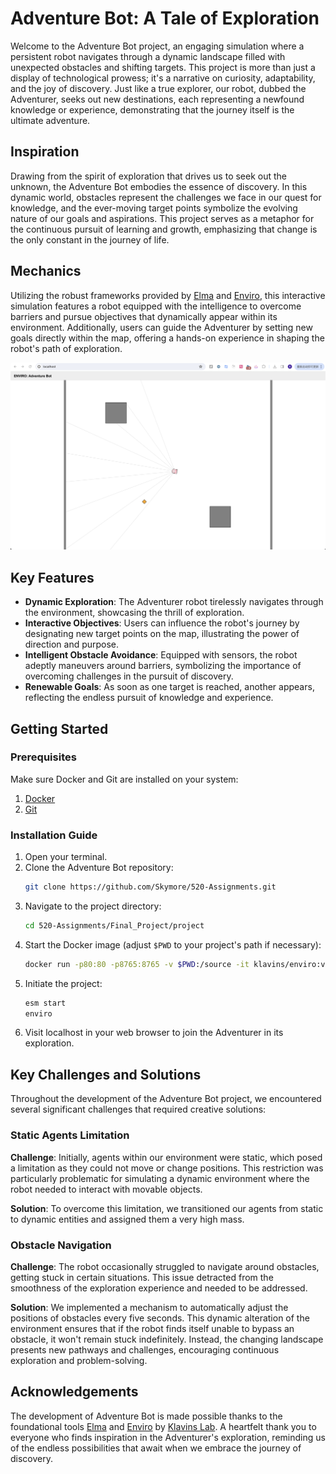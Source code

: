 # Adventure Bot: A Tale of Exploration

Welcome to the Adventure Bot project, an engaging simulation where a persistent robot navigates through a dynamic landscape filled with unexpected obstacles and shifting targets. This project is more than just a display of technological prowess; it's a narrative on curiosity, adaptability, and the joy of discovery. Just like a true explorer, our robot, dubbed the Adventurer, seeks out new destinations, each representing a newfound knowledge or experience, demonstrating that the journey itself is the ultimate adventure.

## Inspiration

Drawing from the spirit of exploration that drives us to seek out the unknown, the Adventure Bot embodies the essence of discovery. In this dynamic world, obstacles represent the challenges we face in our quest for knowledge, and the ever-moving target points symbolize the evolving nature of our goals and aspirations. This project serves as a metaphor for the continuous pursuit of learning and growth, emphasizing that change is the only constant in the journey of life.

## Mechanics

Utilizing the robust frameworks provided by [Elma](https://github.com/klavinslab/elma) and [Enviro](https://github.com/klavinslab/enviro), this interactive simulation features a robot equipped with the intelligence to overcome barriers and pursue objectives that dynamically appear within its environment. Additionally, users can guide the Adventurer by setting new goals directly within the map, offering a hands-on experience in shaping the robot's path of exploration.

![Adventure Bot Exploration](images/image.png)

## Key Features

- **Dynamic Exploration**: The Adventurer robot tirelessly navigates through the environment, showcasing the thrill of exploration.
- **Interactive Objectives**: Users can influence the robot's journey by designating new target points on the map, illustrating the power of direction and purpose.
- **Intelligent Obstacle Avoidance**: Equipped with sensors, the robot adeptly maneuvers around barriers, symbolizing the importance of overcoming challenges in the pursuit of discovery.
- **Renewable Goals**: As soon as one target is reached, another appears, reflecting the endless pursuit of knowledge and experience.

## Getting Started

### Prerequisites

Make sure Docker and Git are installed on your system:

1. [Docker](https://docs.docker.com/get-docker/)
2. [Git](https://git-scm.com/)

### Installation Guide

1. Open your terminal.
2. Clone the Adventure Bot repository:
   ```bash
   git clone https://github.com/Skymore/520-Assignments.git
   ```
3. Navigate to the project directory:
   ```bash
   cd 520-Assignments/Final_Project/project
   ```
4. Start the Docker image (adjust `$PWD` to your project's path if necessary):
   ```bash
   docker run -p80:80 -p8765:8765 -v $PWD:/source -it klavins/enviro:v1.5 bash
   ```
5. Initiate the project:
   ```bash
   esm start
   enviro
   ```
6. Visit localhost in your web browser to join the Adventurer in its exploration.

## Key Challenges and Solutions

Throughout the development of the Adventure Bot project, we encountered several significant challenges that required creative solutions:

### Static Agents Limitation

**Challenge**: Initially, agents within our environment were static, which posed a limitation as they could not move or change positions. This restriction was particularly problematic for simulating a dynamic environment where the robot needed to interact with movable objects.

**Solution**: To overcome this limitation, we transitioned our agents from static to dynamic entities and assigned them a very high mass.

### Obstacle Navigation

**Challenge**: The robot occasionally struggled to navigate around obstacles, getting stuck in certain situations. This issue detracted from the smoothness of the exploration experience and needed to be addressed.

**Solution**: We implemented a mechanism to automatically adjust the positions of obstacles every five seconds. This dynamic alteration of the environment ensures that if the robot finds itself unable to bypass an obstacle, it won't remain stuck indefinitely. Instead, the changing landscape presents new pathways and challenges, encouraging continuous exploration and problem-solving.

## Acknowledgements

The development of Adventure Bot is made possible thanks to the foundational tools [Elma](https://github.com/klavinslab/elma) and [Enviro](https://github.com/klavinslab/enviro) by [Klavins Lab](https://github.com/klavinslab). A heartfelt thank you to everyone who finds inspiration in the Adventurer's exploration, reminding us of the endless possibilities that await when we embrace the journey of discovery.